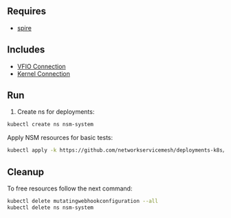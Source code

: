 ## Requires

- [spire](../spire)

## Includes

- [VFIO Connection](../use-cases/Vfio2Noop)
- [Kernel Connection](../use-cases/SriovKernel2Noop)

## Run

1. Create ns for deployments:
```bash
kubectl create ns nsm-system
```

Apply NSM resources for basic tests:
```bash
kubectl apply -k https://github.com/networkservicemesh/deployments-k8s/examples/sriov?ref=ce1a2edecddfd82567f086e13161f1eb6c62deee
```

## Cleanup

To free resources follow the next command:
```bash
kubectl delete mutatingwebhookconfiguration --all
kubectl delete ns nsm-system
```
